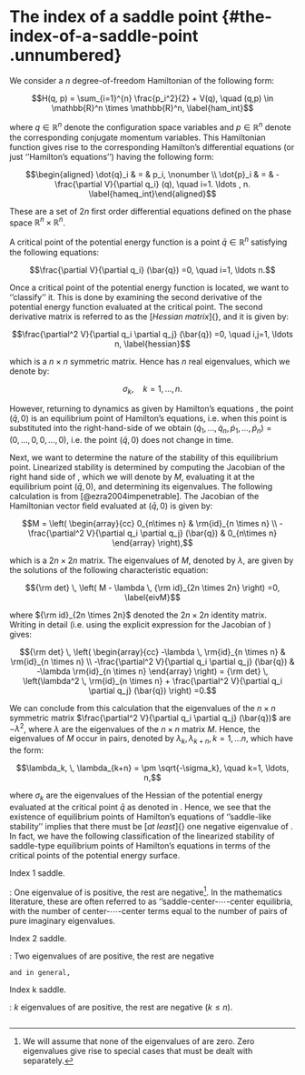 The index of a saddle point {#the-index-of-a-saddle-point .unnumbered}
===========================

We consider a $n$ degree-of-freedom Hamiltonian of the following form:

$$H(q, p) = \sum_{i=1}^{n} \frac{p_i^2}{2} + V(q), \quad (q,p) \in \mathbb{R}^n \times \mathbb{R}^n,
\label{ham_int}$$

where $q \in \mathbb{R}^n$ denote the configuration space variables and
$p \in \mathbb{R}^n$ denote the corresponding conjugate momentum
variables. This Hamiltonian function gives rise to the corresponding
Hamilton’s differential equations (or just ‘’Hamilton’s equations’’)
having the following form:

$$\begin{aligned}
\dot{q}_i & = & p_i, \nonumber \\
\dot{p}_i & = & -\frac{\partial V}{\partial q_i} (q), \quad i=1. \ldots , n.
\label{hameq_int}\end{aligned}$$

These are a set of $2n$ first order differential equations defined on
the phase space $\mathbb{R}^n \times \mathbb{R}^n$.

A critical point of the potential energy function is a point
$\bar{q} \in \mathbb{R}^n$ satisfying the following equations:

$$\frac{\partial V}{\partial q_i} (\bar{q}) =0, \quad i=1, \ldots n.$$

Once a critical point of the potential energy function is located, we
want to ‘’classify’’ it. This is done by examining the second derivative
of the potential energy function evaluated at the critical point. The
second derivative matrix is referred to as the [*Hessian matrix*]{}, and
it is given by:

$$\frac{\partial^2 V}{\partial q_i \partial q_j} (\bar{q}) =0, \quad i,j=1, \ldots n,
\label{hessian}$$

which is a $n \times n$ symmetric matrix. Hence has $n$ real
eigenvalues, which we denote by:

$$\sigma_k, \quad k=1, \ldots, n.
\label{eiv_Hess}$$

However, returning to dynamics as given by Hamilton’s equations , the
point $(\bar{q}, 0)$ is an equilibrium point of Hamilton’s equations,
i.e. when this point is substituted into the right-hand-side of we
obtain
$(\dot{q}_1, \ldots, \dot{q}_n, \dot{p}_1, \ldots, \dot{p}_n) = (0, \ldots, 0, 0, \ldots, 0)$,
i.e. the point $(\bar{q}, 0)$ does not change in time.

Next, we want to determine the nature of the stability of this
equilibrium point. Linearized stability is determined by computing the
Jacobian of the right hand side of , which we will denote by $M$,
evaluating it at the equilibrium point $(\bar{q}, 0)$, and determining
its eigenvalues. The following calculation is from
[@ezra2004impenetrable]. The Jacobian of the Hamiltonian vector field
evaluated at $(\bar{q}, 0)$ is given by:

$$M = 
\left(
\begin{array}{cc}
0_{n\times n} &  \rm{id}_{n \times n} \\
-\frac{\partial^2 V}{\partial q_i \partial q_j} (\bar{q}) & 0_{n\times n} 
\end{array}
\right),$$

which is a $2n \times 2n$ matrix. The eigenvalues of $M$, denoted by
$\lambda$, are given by the solutions of the following characteristic
equation:

$${\rm det} \, \left( M - \lambda \, {\rm id}_{2n \times 2n} \right) =0,
\label{eivM}$$

where ${\rm id}_{2n \times 2n}$ denoted the $2n \times 2n$ identity
matrix. Writing in detail (i.e. using the explicit expression for the
Jacobian of ) gives:

$${\rm det} \, 
\left(
\begin{array}{cc}
-\lambda \, \rm{id}_{n \times n} & \rm{id}_{n \times n} \\
 -\frac{\partial^2 V}{\partial q_i \partial q_j} (\bar{q}) & -\lambda \rm{id}_{n \times n}
 \end{array}
 \right) =  {\rm det} \,  \left(\lambda^2 \, \rm{id}_{n \times n}  + \frac{\partial^2 V}{\partial q_i \partial q_j} (\bar{q})  \right) =0.$$

We can conclude from this calculation that the eigenvalues of the
$n \times n$ symmetric matrix
$\frac{\partial^2 V}{\partial q_i \partial q_j} (\bar{q})$ are
$-\lambda^2$, where $\lambda$ are the eigenvalues of the $n \times n$
matrix $M$. Hence, the eigenvalues of $M$ occur in pairs, denoted by
$\lambda_k, \, \lambda_{k+n}, \, k=1, \ldots n$, which have the form:

$$\lambda_k, \, \lambda_{k+n} = \pm \sqrt{-\sigma_k},  \quad k=1, \ldots, n,$$

where $\sigma_k$ are the eigenvalues of the Hessian of the potential
energy evaluated at the critical point $\bar{q}$ as denoted in . Hence,
we see that the existence of equilibrium points of Hamilton’s equations
of ‘’saddle-like stability’’ implies that there must be [*at least*]{}
one negative eigenvalue of . In fact, we have the following
classification of the linearized stability of saddle-type equilibrium
points of Hamilton’s equations in terms of the critical points of the
potential energy surface.

Index 1 saddle.

:   One eigenvalue of is positive, the rest are negative[^1]. In the
    mathematics literature, these are often referred to as
    ‘’saddle-center-$\cdots$-center equilibria, with the number of
    center-$\cdots$-center terms equal to the number of pairs of pure
    imaginary eigenvalues.

Index 2 saddle.

:   Two eigenvalues of are positive, the rest are negative

    and in general,

Index k saddle.

:   $k$ eigenvalues of are positive, the rest are negative ($k \le n$).

[^1]: We will assume that none of the eigenvalues of are zero. Zero
    eigenvalues give rise to special cases that must be dealt with
    separately.

```python

```
